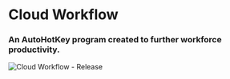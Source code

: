 # Cloud Workflow
### An AutoHotKey program created to further workforce productivity.

![Cloud Workflow - Release](https://user-images.githubusercontent.com/75401074/154320392-4dc82a2e-5578-4697-8dfe-e2c11b979445.png)

